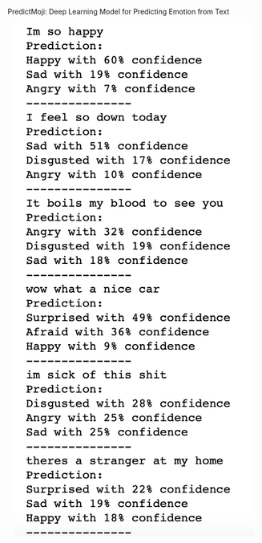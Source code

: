 PredictMoji: Deep Learning Model for Predicting Emotion from Text
<p align="center">
<img src="./demo2.png" alt="demo">
</p>
